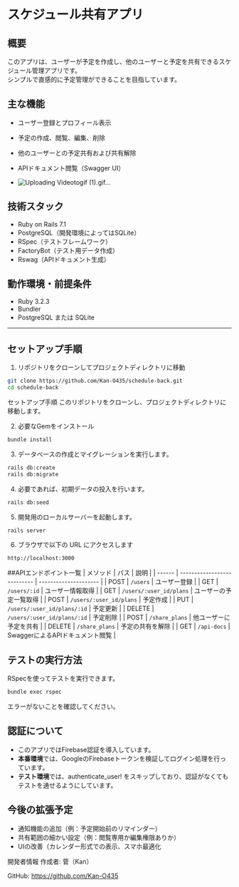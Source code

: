 # スケジュール共有アプリ

## 概要

このアプリは、ユーザーが予定を作成し、他のユーザーと予定を共有できるスケジュール管理アプリです。  
シンプルで直感的に予定管理ができることを目指しています。

## 主な機能

- ユーザー登録とプロフィール表示
- 予定の作成、閲覧、編集、削除
- 他のユーザーとの予定共有および共有解除
- APIドキュメント閲覧（Swagger UI）

- ![Uploading Videotogif (1).gif…]()


## 技術スタック

- Ruby on Rails 7.1
- PostgreSQL（開発環境によってはSQLite）
- RSpec（テストフレームワーク）
- FactoryBot（テスト用データ作成）
- Rswag（APIドキュメント生成）

## 動作環境・前提条件

- Ruby 3.2.3
- Bundler
- PostgreSQL または SQLite

---

## セットアップ手順

1. リポジトリをクローンしてプロジェクトディレクトリに移動

```bash
git clone https://github.com/Kan-O435/schedule-back.git
cd schedule-back
```

セットアップ手順
このリポジトリをクローンし、プロジェクトディレクトリに移動します。

2. 必要なGemをインストール

```bash
bundle install
```

3. データベースの作成とマイグレーションを実行します。
```bash
rails db:create
rails db:migrate
```

4. 必要であれば、初期データの投入を行います。

```bash
rails db:seed
```

5. 開発用のローカルサーバーを起動します。

```bash
rails server
```

6. ブラウザで以下の URL にアクセスします

```bash
http://localhost:3000
```

##APIエンドポイント一覧
| メソッド   | パス                          | 説明                    |
| ------ | --------------------------- | --------------------- |
| POST   | `/users`                    | ユーザー登録                |
| GET    | `/users/:id`                | ユーザー情報取得              |
| GET    | `/users/:user_id/plans`     | ユーザーの予定一覧取得           |
| POST   | `/users/:user_id/plans`     | 予定作成                  |
| PUT    | `/users/:user_id/plans/:id` | 予定更新                  |
| DELETE | `/users/:user_id/plans/:id` | 予定削除                  |
| POST   | `/share_plans`              | 他ユーザーに予定を共有           |
| DELETE | `/share_plans`              | 予定の共有を解除              |
| GET    | `/api-docs`                 | SwaggerによるAPIドキュメント閲覧 |

## テストの実行方法
RSpecを使ってテストを実行できます。
```bash
bundle exec rspec
```
エラーがないことを確認してください。

## 認証について
- このアプリではFirebase認証を導入しています。
- **本番環境**では、GoogleのFirebaseトークンを検証してログイン処理を行っています。
- **テスト環境**では、authenticate_user! をスキップしており、認証がなくてもテストを通せるようにしています。

## 今後の拡張予定
- 通知機能の追加（例：予定開始前のリマインダー）
- 共有範囲の細かい設定（例：閲覧専用か編集権限ありか）
- UIの改善（カレンダー形式での表示、スマホ最適化

開発者情報
作成者: 菅（Kan）

GitHub: https://github.com/Kan-O435
